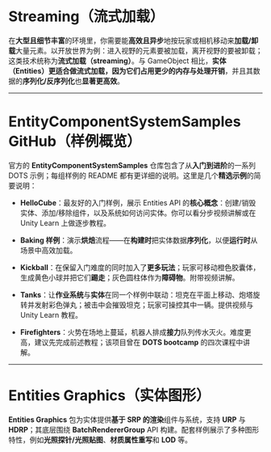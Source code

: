 # Streaming（流式加载）

在**大型且细节丰富**的环境里，你需要能**高效且异步**地按玩家或相机移动来**加载/卸载**大量元素。以开放世界为例：进入视野的元素要被加载，离开视野的要被卸载；这类技术统称为**流式加载（streaming）**。与 GameObject 相比，**实体（Entities）**更适合做流式加载，因为它们占用**更少的内存与处理开销**，并且其数据的**序列化/反序列化**也**显著更高效**。

---
# EntityComponentSystemSamples GitHub（样例概览）

官方的 **EntityComponentSystemSamples** 仓库包含了从**入门到进阶**的一系列 DOTS 示例；每组样例的 README 都有更详细的说明。这里是几个**精选示例**的简要说明：

- **HelloCube**：最友好的入门样例，展示 Entities API 的**核心概念**：创建/销毁实体、添加/移除组件，以及系统如何访问实体。你可以看分步视频讲解或在 Unity Learn 上做逐步教程。
    
- **Baking 样例**：演示**烘焙**流程——在**构建时**把实体数据**序列化**，以便**运行时**从场景中高效加载。
    
- **Kickball**：在保留入门难度的同时加入了**更多玩法**；玩家可移动橙色胶囊体，生成黄色小球并把它们**踢走**；灰色圆柱体作为**障碍物**。附带视频讲解。
    
- **Tanks**：让**作业系统**与**实体**在同一个样例中联动：坦克在平面上移动、炮塔旋转并发射彩色弹丸；被击中会摧毁坦克；玩家可操控其中一辆。提供视频与 Unity Learn 教程。
    
- **Firefighters**：火势在场地上蔓延，机器人排成**接力**队列传水灭火。难度更高，建议先完成前述教程；该项目曾在 **DOTS bootcamp** 的四次课程中讲解。
    
---

# Entities Graphics（实体图形）

**Entities Graphics** 包为实体提供**基于 SRP 的渲染**组件与系统，支持 **URP** 与 **HDRP**；其底层围绕 **BatchRendererGroup** API 构建。配套样例展示了多种图形特性，例如**光照探针/光照贴图**、**材质属性重写**和 **LOD** 等。